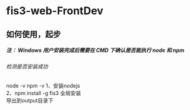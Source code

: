 # fis3-web-FrontDev
## 如何使用，起步<br>
##### 注： Windows 用户安装完成后需要在 CMD 下确认是否能执行 node 和 npm<br>
###### 检测是否安装成功<br>
  node -v
  npm -v
1、安装nodejs<br>
2、npm install -g fis3 全局安装<br>
导出到output目录下
